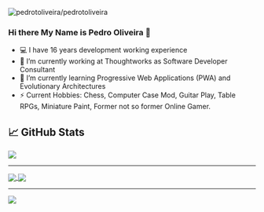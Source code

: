 ![pedrotoliveira/pedrotoliveira](https://github.com/pedrotoliveira/halfrost/blob/master/icons/header_.png?raw=true)

### Hi there My Name is Pedro Oliveira 👋

<!--
**pedrotoliveira/pedrotoliveira** is a ✨ _special_ ✨ repository because its `README.md` (this file) appears on your GitHub profile.

Here are some ideas to get you started:

- 🔭 I’m currently working on ...
- 🌱 I’m currently learning ...
- 👯 I’m looking to collaborate on ...
- 🤔 I’m looking for help with ...
- 💬 Ask me about ...
- 📫 How to reach me: ...
- 😄 Pronouns: ...
- ⚡ Fun fact: ...
-->

- 💻 I have 16 years development working experience
- 💼 I’m currently working at Thoughtworks as Software Developer Consultant
- 🌱 I’m currently learning Progressive Web Applications (PWA) and Evolutionary Architectures
- ⚡ Current Hobbies: Chess, Computer Case Mod, Guitar Play, Table RPGs, Miniature Paint, Former not so former Online Gamer.


## &#x1f4c8; GitHub Stats

<!-- 
</a>
<a href="https://github.com/pedrotoliveira">
  <img align="center" src="https://github-readme-stats.vercel.app/api?username=pedrotoliveira&&theme=tokyonight&show_icons=true" alt="Pedro's GitHub Stats" />
</a>
<br/> 
-->

<a href="https://github.com/pedrotoliveira">
  <img align="center" src="https://github-readme-stats.vercel.app/api/top-langs/?username=pedrotoliveira&hide=html&title_color=ffffff&text_color=d9d5db&icon_color=2bbc8a&bg_color=DEG,151717,452b57&layout=compact&langs_count=10" />
<br/>
<hr>
<a href="https://github.com/pedrotoliveira/ppm-commons">
  <img align="center" src="https://github-readme-stats.vercel.app/api/pin/?username=pedrotoliveira&repo=ppm-commons&title_color=ffffff&text_color=c9cacc&icon_color=09db33&bg_color=DEG,1c0a3b,111212" />
</a>
<a href="https://github.com/pedrotoliveira/ppm-logging">
  <img align="center" src="https://github-readme-stats.vercel.app/api/pin/?username=pedrotoliveira&repo=ppm-logging&color=ffffff&text_color=c9cacc&icon_color=09db33&bg_color=DEG,111212,05f5f5" />
</a>
<hr>
<a alt="My LinkedIn" href= "https://www.linkedin.com/in/pedrotoliveira/"><img src="https://img.icons8.com/nolan/64/linkedin.png"/></a>
</p>


